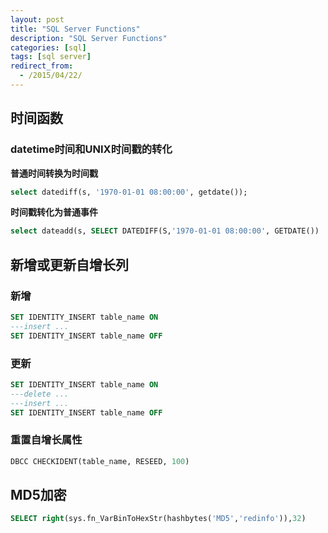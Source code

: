 ```yaml
---
layout: post
title: "SQL Server Functions"
description: "SQL Server Functions"
categories: [sql]
tags: [sql server]
redirect_from:
  - /2015/04/22/
---
```

## 时间函数

### datetime时间和UNIX时间戳的转化
**普通时间转换为时间戳**

```sql
select datediff(s, '1970-01-01 08:00:00', getdate());
```
**时间戳转化为普通事件**

```sql
select dateadd(s, SELECT DATEDIFF(S,'1970-01-01 08:00:00', GETDATE())  ,'1970-01-01 08:00:00');
```

## 新增或更新自增长列

### 新增

```sql
SET IDENTITY_INSERT table_name ON 
---insert ...
SET IDENTITY_INSERT table_name OFF 
```

### 更新

```sql
SET IDENTITY_INSERT table_name ON 
---delete ...
---insert ...
SET IDENTITY_INSERT table_name OFF 
```

### 重置自增长属性

```sql
DBCC CHECKIDENT(table_name, RESEED, 100)
```

## MD5加密

```sql
SELECT right(sys.fn_VarBinToHexStr(hashbytes('MD5','redinfo')),32)
```

